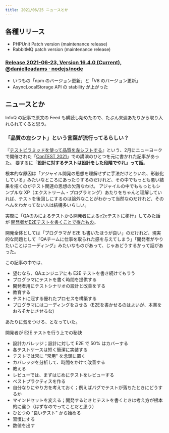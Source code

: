 ```yaml
---
title: 2021/06/25 ニュースとか
---
```


## 各種リリース

- PHPUnit Patch version (maintenance release)
- RabbitMQ patch version (maintenance release)

### [Release 2021-06-23, Version 16.4.0 (Current), @danielleadams · nodejs/node](https://github.com/nodejs/node/releases/tag/v16.4.0)

- いつもの「npm のバージョン更新」と「V8 のバージョン更新」
- AsyncLocalStorage API の stability が上がった

## ニュースとか

InfoQ の記事で原文の Feed も購読し始めたので、たぶん来週あたりから取り入れられてくると思う。

### 「品質の左シフト」という言葉が流行ってるらしい？

『[テストピラミッドを使って品質を左シフトする](https://www.infoq.com/jp/news/2021/06/shift-quality-left-test-pyramid/)』という、2月にニューヨークで開催された「[ConTEST 2021](https://testmastersacademyonline.org/)」での講演のひとつを元に書かれた記事があった。
要するに「**設計に対するテストは設計をした段階でやれ」って話**。

根本的な原因は「アジャイル開発の思想を理解せずに手法だけとりいれ、形骸化している」みたいなところにあったりするのだけれど、その中でもっとも悪い結果を招くのがテスト関連の思想の欠落なわけ。
アジャイルの中でももっともシンプルな XP（エクストリーム・プログラミング）あたりをちゃんと理解していれば、テストを後回しにするのは論外なことがわかって当然なのだけれど、そのへんをわかってない人は結構多いらしい。

実際に「QAのみによるテストから開発者によるe2eテストに移行」してみた話が [開発者がE2Eテストを書くことで得たもの](https://www.infoq.com/jp/news/2021/06/developers-e2e-tests/?utm_campaign=infoq_content&utm_source=infoq&utm_medium=feed&utm_term=global)。

開発全体としては「プログラマが E2E も書いたほうが良い」のだけれど、現実的な問題として「QAチームに仕事を取られた感を与えてしまう」「開発者がやりたいことはコーディング」みたいなものがあって、じゃあどうするかって話があった。

この記事の中では、

- 望むなら、QAエンジニアにも E2E テストを書き続けてもラう
- プログラマにテストを書く時間を提供する
- 開発者用にテストシナリオの設計と改善をする
- 教育する
- テストに冠する優れたプロセスを構築する
- プログラマにはコーディングをさせる（E2Eを書かせるのはよいが、本業をおろそかにさせるな）

あたりに気をつけろ、となっていた。

開発者が E2E テストを行う上での秘訣

- 設計カバレッジ；設計に対して E2E で 50% はカバーする
- 各テストケースは短く簡潔に実装する
- テストでは常に "常用" を念頭に置く
- カバレッジを分析して、時間をかけて改善する
- 教える
- レビューでは、まずはじめにテストをレビューする
- ベストプラクティスを作る
- 自分なりにやり方を考えておく；例えばバグでテストが落ちたときにどうするか
- マインドセットを変える；開発するときとテストを書くときは考え方が根本的に違う（はずなのでってことだと思う）
- ひとつの "良いテスト" から始める
- 習慣にする
- 数値を出す
